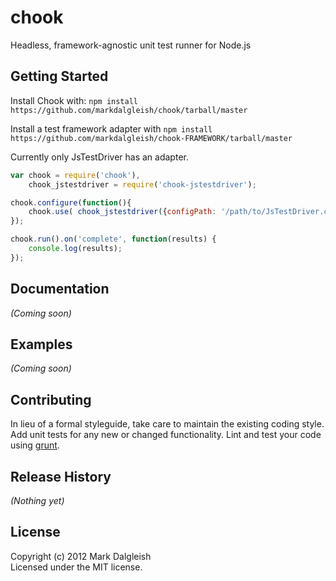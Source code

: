 # chook

Headless, framework-agnostic unit test runner for Node.js

## Getting Started
Install Chook with: `npm install https://github.com/markdalgleish/chook/tarball/master`

Install a test framework adapter with `npm install https://github.com/markdalgleish/chook-FRAMEWORK/tarball/master`

Currently only JsTestDriver has an adapter.

```javascript
var chook = require('chook'),
	chook_jstestdriver = require('chook-jstestdriver');

chook.configure(function(){
	chook.use( chook_jstestdriver({configPath: '/path/to/JsTestDriver.conf'}) );
});

chook.run().on('complete', function(results) {
	console.log(results);
});
```

## Documentation
_(Coming soon)_

## Examples
_(Coming soon)_

## Contributing
In lieu of a formal styleguide, take care to maintain the existing coding style. Add unit tests for any new or changed functionality. Lint and test your code using [grunt](https://github.com/cowboy/grunt).

## Release History
_(Nothing yet)_

## License
Copyright (c) 2012 Mark Dalgleish  
Licensed under the MIT license.
